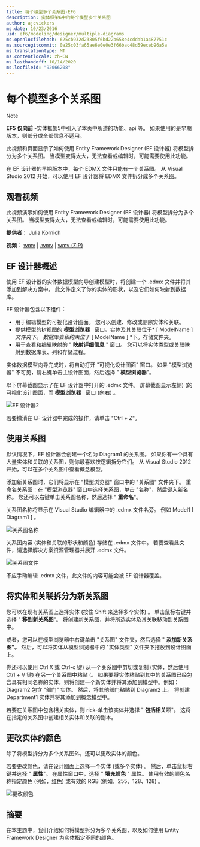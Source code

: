 ```yaml
---
title: 每个模型多个关系图-EF6
description: 实体框架6中的每个模型多个关系图
author: ajcvickers
ms.date: 10/23/2016
uid: ef6/modeling/designer/multiple-diagrams
ms.openlocfilehash: 625cb932d23805f6bd22b658e4cddab1a487751c
ms.sourcegitcommit: 0a25c03fa65ae6e0e0e3f66bac48d59eceb96a5a
ms.translationtype: MT
ms.contentlocale: zh-CN
ms.lasthandoff: 10/14/2020
ms.locfileid: "92066208"
---
```

# <a name="multiple-diagrams-per-model"></a>每个模型多个关系图
> [!NOTE]
> **EF5 仅向前** -实体框架5中引入了本页中所述的功能、api 等。 如果使用的是早期版本，则部分或全部信息不适用。

此视频和页面显示了如何使用 Entity Framework Designer (EF 设计器) 将模型拆分为多个关系图。 当模型变得太大，无法查看或编辑时，可能需要使用此功能。

在 EF 设计器的早期版本中，每个 EDMX 文件只能有一个关系图。 从 Visual Studio 2012 开始，可以使用 EF 设计器将 EDMX 文件拆分成多个关系图。

## <a name="watch-the-video"></a>观看视频
此视频演示如何使用 Entity Framework Designer (EF 设计器) 将模型拆分为多个关系图。 当模型变得太大，无法查看或编辑时，可能需要使用此功能。

**提供者**： Julia Kornich

**视频**： [wmv](https://download.microsoft.com/download/5/C/2/5C2B52AB-5532-426F-B078-1E253341B5FA/HDI-ITPro-MSDN-winvideo-multiplediagrams.wmv)  |  [.wmv](https://download.microsoft.com/download/5/C/2/5C2B52AB-5532-426F-B078-1E253341B5FA/HDI-ITPro-MSDN-mp4video-multiplediagrams.m4v)  |  [wmv (ZIP) ](https://download.microsoft.com/download/5/C/2/5C2B52AB-5532-426F-B078-1E253341B5FA/HDI-ITPro-MSDN-winvideo-multiplediagrams.zip)

## <a name="ef-designer-overview"></a>EF 设计器概述

使用 EF 设计器的实体数据模型向导创建模型时，将创建一个 .edmx 文件并将其添加到解决方案中。 此文件定义了你的实体的形状，以及它们如何映射到数据库。

EF 设计器包含以下组件：

-   用于编辑模型的可视化设计图面。 您可以创建、修改或删除实体和关联。
-   提供模型的树视图的 **模型浏览器**   窗口。实体及其关联位于* \[ ModelName \] *文件夹下。 数据库表和约束位于* \[ ModelName \] *下。存储文件夹。
-   用于查看和编辑映射的 " **映射详细信息** " 窗口。 您可以将实体类型或关联映射到数据库表、列和存储过程。 

实体数据模型向导完成时，将自动打开 "可视化设计图面" 窗口。 如果 "模型浏览器" 不可见，请右键单击主设计图面，然后选择 " **模型浏览器**"。

以下屏幕截图显示了在 EF 设计器中打开的 .edmx 文件。 屏幕截图显示左侧)  (的可视化设计图面，而 **模型浏览器**   窗口 (向右) 。

![EF 设计器2](~/ef6/media/efdesigner2.png)

若要撤消在 EF 设计器中完成的操作，请单击 "Ctrl + Z"。

## <a name="working-with-diagrams"></a>使用关系图

默认情况下，EF 设计器会创建一个名为 Diagram1 的关系图。 如果你有一个具有大量实体和关联的关系图，则你最喜欢按逻辑拆分它们。 从 Visual Studio 2012 开始，可以在多个关系图中查看概念模型。   

添加新关系图时，它们将显示在 "模型浏览器" 窗口中的 "关系图" 文件夹下。 重命名关系图：在 "模型浏览器" 窗口中选择关系图，单击 "名称"，然后键入新名称。 您还可以右键单击关系图名称，然后选择 " **重命名**"。

关系图名称将显示在 Visual Studio 编辑器中的 .edmx 文件名旁。 例如 Model1 \[ Diagram1 \] 。

![关系图名称](~/ef6/media/diagramname.png)

关系图内容 (实体和关联的形状和颜色) 存储在 .edmx 文件中。 若要查看此文件，请选择解决方案资源管理器并展开 .edmx 文件。 

![关系图文件](~/ef6/media/diagramfiles.png)

不应手动编辑 .edmx 文件，此文件的内容可能会被 EF 设计器覆盖。
 
## <a name="splitting-entities-and-associations-into-a-new-diagram"></a>将实体和关联拆分为新关系图

您可以在现有关系图上选择实体 (按住 Shift 来选择多个实体) 。 单击鼠标右键并选择 " **移到新关系图**"。 将创建新关系图，并将所选实体及其关联移动到关系图中。

或者，您可以在模型浏览器中右键单击 "关系图" 文件夹，然后选择 " **添加新关系图"。** 然后，可以将实体从模型浏览器中的 "实体类型" 文件夹下拖放到设计图面上。

你还可以使用 Ctrl X 或 Ctrl-c 键) 从一个关系图中剪切或复制 (实体，然后使用 Ctrl + V 键) 在另一个关系图中粘贴 (。 如果要将实体粘贴到其中的关系图已经包含具有相同名称的实体，则将创建一个新实体并将其添加到模型中。例如： Diagram2 包含 "部门" 实体。 然后，将其他部门粘贴到 Diagram2 上。 将创建 Department1 实体并将其添加到概念模型中。   

若要在关系图中包含相关实体，则 rick-单击该实体并选择 " **包括相关**项"。 这将在指定的关系图中创建相关实体和关联的副本。

## <a name="changing-the-color-of-entities"></a>更改实体的颜色

除了将模型拆分为多个关系图外，还可以更改实体的颜色。

若要更改颜色，请在设计图面上选择一个实体 (或多个实体) 。 然后，单击鼠标右键并选择 " **属性**"。 在属性窗口中，选择 " **填充颜色** " 属性。 使用有效的颜色名称指定颜色 (例如，红色) 或有效的 RGB (例如，255、128、128) 。 

![更改颜色](~/ef6/media/color.png)

## <a name="summary"></a>摘要

在本主题中，我们介绍如何将模型拆分为多个关系图，以及如何使用 Entity Framework Designer 为实体指定不同的颜色。 
